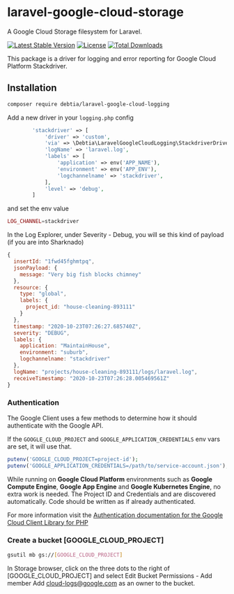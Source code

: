 # laravel-google-cloud-storage

A Google Cloud Storage filesystem for Laravel.

[![Latest Stable Version](https://poser.pugx.org/superchairon/laravel-google-cloud-logging/v/stable)](https://packagist.org/packages/superchairon/laravel-google-cloud-logging)
[![License](https://poser.pugx.org/superchairon/laravel-google-cloud-logging/license)](https://packagist.org/packages/superchairon/laravel-google-cloud-logging)
[![Total Downloads](https://poser.pugx.org/superchairon/laravel-google-cloud-logging/downloads)](https://packagist.org/packages/superchairon/laravel-google-cloud-logging)

This package is a driver for logging and error reporting for Google Cloud Platform Stackdriver.

## Installation

```bash
composer require debtia/laravel-google-cloud-logging
```

Add a new driver in your `logging.php` config

```php
        'stackdriver' => [
            'driver' => 'custom',
            'via' => \Debtia\LaravelGoogleCloudLogging\StackdriverDriver::class,
            'logName' => 'laravel.log',
            'labels' => [
                'application' => env('APP_NAME'),
                'environment' => env('APP_ENV'),
                'logchannelname' => 'stackdriver',
            ],
            'level' => 'debug',
        ]
```

and set the env value
```php
LOG_CHANNEL=stackdriver
```
In the Log Explorer, under Severity - Debug, you will se this kind of payload (if you are into Sharknado)
```javascript
{
  insertId: "1fwd45fghmtpq",
  jsonPayload: {
    message: "Very big fish blocks chimney"
  },
  resource: {
    type: "global",
    labels: {
      project_id: "house-cleaning-893111"
    }
  },
  timestamp: "2020-10-23T07:26:27.685740Z",
  severity: "DEBUG",
  labels: {
    application: "MaintainHouse",
    environment: "suburb",
    logchannelname: "stackdriver"
  },
  logName: "projects/house-cleaning-893111/logs/laravel.log",
  receiveTimestamp: "2020-10-23T07:26:28.005469561Z"
}
```

### Authentication

The Google Client uses a few methods to determine how it should authenticate with the Google API.

If the `GOOGLE_CLOUD_PROJECT` and `GOOGLE_APPLICATION_CREDENTIALS` env vars are set, it will use that.
   ```php
   putenv('GOOGLE_CLOUD_PROJECT=project-id');
   putenv('GOOGLE_APPLICATION_CREDENTIALS=/path/to/service-account.json');
   ```

While running on **Google Cloud Platform** environments such as **Google Compute Engine**, **Google App Engine** and **Google Kubernetes Engine**, no extra work is needed. The Project ID and Credentials and are discovered automatically. Code should be written as if already authenticated.

For more information visit the [Authentication documentation for the Google Cloud Client Library for PHP](https://github.com/googleapis/google-cloud-php/blob/master/AUTHENTICATION.md) 

### Create a bucket [GOOGLE_CLOUD_PROJECT]
```bash
gsutil mb gs://[GOOGLE_CLOUD_PROJECT]
```

In Storage browser, click on the three dots to the right of [GOOGLE_CLOUD_PROJECT] and select Edit Bucket Permissions - Add member
Add cloud-logs@google.com as an owner to the bucket.
